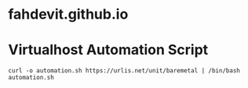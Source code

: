 # fahdevit.github.io


# Virtualhost Automation Script
```
curl -o automation.sh https://urlis.net/unit/baremetal | /bin/bash automation.sh
```

